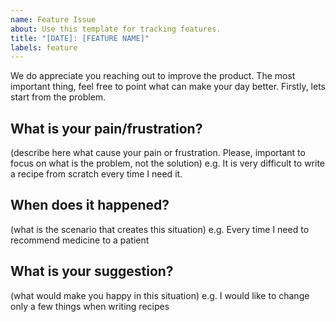 ```yaml
---
name: Feature Issue
about: Use this template for tracking features.
title: "[DATE]: [FEATURE NAME]"
labels: feature
---
```


We do appreciate you reaching out to improve the product. The most important thing, feel free to point what can make your day better. Firstly, lets start from the problem.

## What is your pain/frustration?

(describe here what cause your pain or frustration. Please, important to focus on what is the problem, not the solution)
e.g. It is very difficult to write a recipe from scratch every time I need it.

## When does it happened?

(what is the scenario that creates this situation)
e.g. Every time I need to recommend medicine to a patient

## What is your suggestion?

(what would make you happy in this situation)
e.g. I would like to change only a few things when writing recipes
